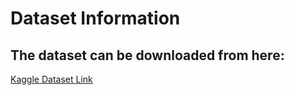 # Dataset Information

## The dataset can be downloaded from here:
[Kaggle Dataset Link](https://www.kaggle.com/datasets/vatsapatel09/image-de-photobombing-benchmark-dpd-300-dataset)
